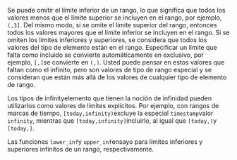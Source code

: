 Se puede omitir el límite inferior de un rango, lo que significa que  todos los valores menos que el límite superior se incluyen en el rango,  por ejemplo, `(,3]`. Del mismo modo, si se omite el límite superior del rango, entonces  todos los valores mayores que el límite inferior se incluyen en el  rango. Si se omiten los límites inferiores y superiores, se considera  que todos los valores del tipo de elemento están en el rango.  Especificar un límite que falta como incluido se convierte  automáticamente en exclusivo, por ejemplo,  `[,]`se convierte en `(,)`. Usted puede pensar en estos valores que faltan como el infinito, pero  son valores de tipo de rango especial y se consideran que están más allá de los valores de cualquier tipo de elemento de rango.

Los tipos de infinityelemento que tienen la noción de infinidad pueden utilizarlos como valores de límites explícitos. Por ejemplo, con rangos de marcas de tiempo,  `[today,infinity)`excluye la especial  `timestamp`valor `infinity`, mientras que  `[today,infinity]`incluirlo, al igual que  `[today,)`y `[today,]`.

Las funciones  `lower_inf`y  `upper_inf`ensayo para límites inferiores y superiores infinitos de un rango, respectivamente.